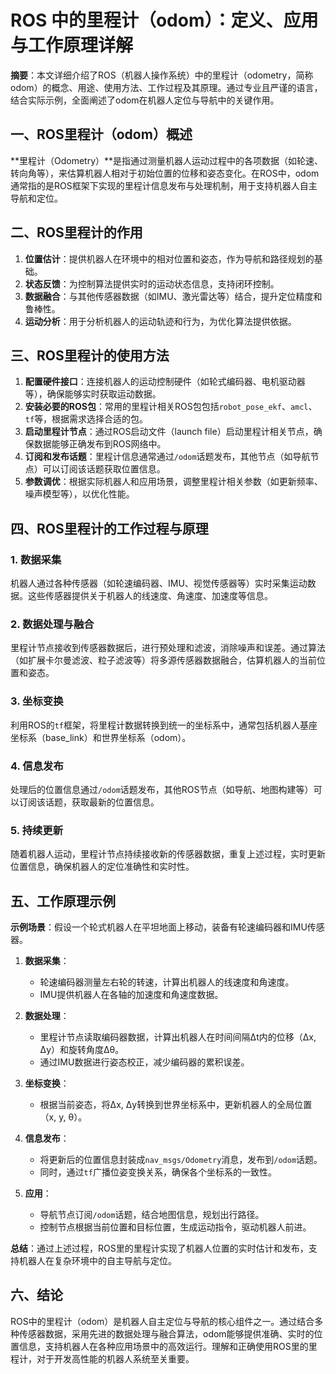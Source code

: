 # ROS 中的里程计（odom）：定义、应用与工作原理详解

**摘要**：本文详细介绍了ROS（机器人操作系统）中的里程计（odometry，简称odom）的概念、用途、使用方法、工作过程及其原理。通过专业且严谨的语言，结合实际示例，全面阐述了odom在机器人定位与导航中的关键作用。

## 一、ROS里程计（odom）概述

**里程计（Odometry）**是指通过测量机器人运动过程中的各项数据（如轮速、转向角等），来估算机器人相对于初始位置的位移和姿态变化。在ROS中，odom通常指的是ROS框架下实现的里程计信息发布与处理机制，用于支持机器人自主导航和定位。

## 二、ROS里程计的作用

1. **位置估计**：提供机器人在环境中的相对位置和姿态，作为导航和路径规划的基础。
2. **状态反馈**：为控制算法提供实时的运动状态信息，支持闭环控制。
3. **数据融合**：与其他传感器数据（如IMU、激光雷达等）结合，提升定位精度和鲁棒性。
4. **运动分析**：用于分析机器人的运动轨迹和行为，为优化算法提供依据。

## 三、ROS里程计的使用方法

1. **配置硬件接口**：连接机器人的运动控制硬件（如轮式编码器、电机驱动器等），确保能够实时获取运动数据。
2. **安装必要的ROS包**：常用的里程计相关ROS包包括`robot_pose_ekf`、`amcl`、`tf`等，根据需求选择合适的包。
3. **启动里程计节点**：通过ROS启动文件（launch file）启动里程计相关节点，确保数据能够正确发布到ROS网络中。
4. **订阅和发布话题**：里程计信息通常通过`/odom`话题发布，其他节点（如导航节点）可以订阅该话题获取位置信息。
5. **参数调优**：根据实际机器人和应用场景，调整里程计相关参数（如更新频率、噪声模型等），以优化性能。

## 四、ROS里程计的工作过程与原理

### 1. 数据采集

机器人通过各种传感器（如轮速编码器、IMU、视觉传感器等）实时采集运动数据。这些传感器提供关于机器人的线速度、角速度、加速度等信息。

### 2. 数据处理与融合

里程计节点接收到传感器数据后，进行预处理和滤波，消除噪声和误差。通过算法（如扩展卡尔曼滤波、粒子滤波等）将多源传感器数据融合，估算机器人的当前位置和姿态。

### 3. 坐标变换

利用ROS的`tf`框架，将里程计数据转换到统一的坐标系中，通常包括机器人基座坐标系（base_link）和世界坐标系（odom）。

### 4. 信息发布

处理后的位置信息通过`/odom`话题发布，其他ROS节点（如导航、地图构建等）可以订阅该话题，获取最新的位置信息。

### 5. 持续更新

随着机器人运动，里程计节点持续接收新的传感器数据，重复上述过程，实时更新位置信息，确保机器人的定位准确性和实时性。

## 五、工作原理示例

**示例场景**：假设一个轮式机器人在平坦地面上移动，装备有轮速编码器和IMU传感器。

1. **数据采集**：
   - 轮速编码器测量左右轮的转速，计算出机器人的线速度和角速度。
   - IMU提供机器人在各轴的加速度和角速度数据。

2. **数据处理**：
   - 里程计节点读取编码器数据，计算出机器人在时间间隔Δt内的位移（Δx, Δy）和旋转角度Δθ。
   - 通过IMU数据进行姿态校正，减少编码器的累积误差。

3. **坐标变换**：
   - 根据当前姿态，将Δx, Δy转换到世界坐标系中，更新机器人的全局位置（x, y, θ）。

4. **信息发布**：
   - 将更新后的位置信息封装成`nav_msgs/Odometry`消息，发布到`/odom`话题。
   - 同时，通过`tf`广播位姿变换关系，确保各个坐标系的一致性。

5. **应用**：
   - 导航节点订阅`/odom`话题，结合地图信息，规划出行路径。
   - 控制节点根据当前位置和目标位置，生成运动指令，驱动机器人前进。

**总结**：通过上述过程，ROS里的里程计实现了机器人位置的实时估计和发布，支持机器人在复杂环境中的自主导航与定位。

## 六、结论

ROS中的里程计（odom）是机器人自主定位与导航的核心组件之一。通过结合多种传感器数据，采用先进的数据处理与融合算法，odom能够提供准确、实时的位置信息，支持机器人在各种应用场景中的高效运行。理解和正确使用ROS里的里程计，对于开发高性能的机器人系统至关重要。